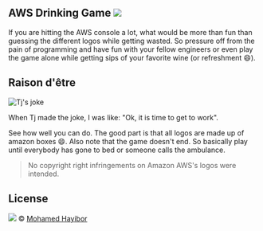 

AWS Drinking Game ![](https://img.shields.io/badge/status-stable-green.svg)
----

If you are hitting the AWS console a lot, what would be more than fun than guessing the different logos while getting wasted. So pressure off from the pain of programming and have fun with your fellow engineers or even play the game alone while getting sips of your favorite wine (or refreshment :smile:).

## Raison d'être

![Tj's joke](http://res.cloudinary.com/masteryoperation/image/upload/v1459909468/AwsJoke_zvsv1b.png)

When Tj made the joke, I was like: "Ok, it is time to get to work".

See how well you can do. The good part is that all logos are made up of amazon boxes :smile:. Also note that the game doesn't end. So basically play until everybody has gone to bed or someone calls the ambulance.

> No copyright right infringements on Amazon AWS's logos were intended.

## License
![](https://img.shields.io/badge/license-MIT-blue.svg) © [Mohamed Hayibor](https://github.com/mohamedhayibor)
